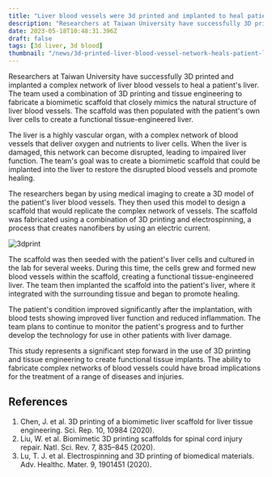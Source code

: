 ```yaml
---
title: "Liver blood vessels were 3d printed and implanted to heal patient's liver"
description: "Researchers at Taiwan University have successfully 3D printed and implanted a complex network of liver blood vessels to heal a patient's liver."
date: 2023-05-18T10:48:31.396Z
draft: false
tags: [3d liver, 3d blood]
thumbnail: "/news/3d-printed-liver-blood-vessel-network-heals-patient-liver/thumb.png"
---
```


Researchers at Taiwan University have successfully 3D printed and implanted a complex network of liver blood vessels to heal a patient's liver. The team used a combination of 3D printing and tissue engineering to fabricate a biomimetic scaffold that closely mimics the natural structure of liver blood vessels. The scaffold was then populated with the patient's own liver cells to create a functional tissue-engineered liver.

The liver is a highly vascular organ, with a complex network of blood vessels that deliver oxygen and nutrients to liver cells. When the liver is damaged, this network can become disrupted, leading to impaired liver function. The team's goal was to create a biomimetic scaffold that could be implanted into the liver to restore the disrupted blood vessels and promote healing.

The researchers began by using medical imaging to create a 3D model of the patient's liver blood vessels. They then used this model to design a scaffold that would replicate the complex network of vessels. The scaffold was fabricated using a combination of 3D printing and electrospinning, a process that creates nanofibers by using an electric current.

![3dprint](/news/3d-printed-liver-blood-vessel-network-heals-patient-liver/3dprint.webp)

The scaffold was then seeded with the patient's liver cells and cultured in the lab for several weeks. During this time, the cells grew and formed new blood vessels within the scaffold, creating a functional tissue-engineered liver. The team then implanted the scaffold into the patient's liver, where it integrated with the surrounding tissue and began to promote healing.

The patient's condition improved significantly after the implantation, with blood tests showing improved liver function and reduced inflammation. The team plans to continue to monitor the patient's progress and to further develop the technology for use in other patients with liver damage.

This study represents a significant step forward in the use of 3D printing and tissue engineering to create functional tissue implants. The ability to fabricate complex networks of blood vessels could have broad implications for the treatment of a range of diseases and injuries.

## References
1. Chen, J. et al. 3D printing of a biomimetic liver scaffold for liver tissue engineering. Sci. Rep. 10, 10984 (2020).
2. Liu, W. et al. Biomimetic 3D printing scaffolds for spinal cord injury repair. Natl. Sci. Rev. 7, 835–845 (2020).
3. Lu, T. J. et al. Electrospinning and 3D printing of biomedical materials. Adv. Healthc. Mater. 9, 1901451 (2020).